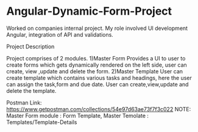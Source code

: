 # Angular-Dynamic-Form-Project
Worked on companies internal project. My role involved UI development Angular, integration of API and validations.

Project Description

Project comprises of 2 modules. 
1)Master Form
  Provides a UI to user to create forms which gets dynamically rendered on the left side, user can create, view ,update and delete the form.
2)Master Template
  User can create template which contains various tasks and headings, here the user can assign the task,form and due date.
  User can create,view,update and delete the template.
  
Postman Link:
https://www.getpostman.com/collections/54e97d63ae73f7f3c022
NOTE:
  Master Form module : Form Template,
  Master Temolate : Templates/Template-Details
  
